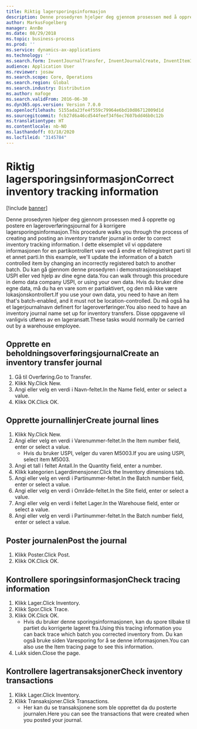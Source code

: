```yaml
---
title: Riktig lagersporingsinformasjon
description: Denne prosedyren hjelper deg gjennom prosessen med å opprette og postere en lageroverføringsjournal for å korrigere lagersporingsinformasjon.
author: MarkusFogelberg
manager: AnnBe
ms.date: 08/29/2018
ms.topic: business-process
ms.prod: ''
ms.service: dynamics-ax-applications
ms.technology: ''
ms.search.form: InventJournalTransfer, InventJournalCreate, InventItemIdLookupSimple, InventBatchIdLookup, InventLocationIdLookup, InventDimTracking, InventTrans
audience: Application User
ms.reviewer: josaw
ms.search.scope: Core, Operations
ms.search.region: Global
ms.search.industry: Distribution
ms.author: mafoge
ms.search.validFrom: 2016-06-30
ms.dyn365.ops.version: Version 7.0.0
ms.openlocfilehash: 5155ada23fe4f559c79964e6bd10d86712009d1d
ms.sourcegitcommit: fcb27d6a46cd544feef34f6ec7607bdd46b0c12b
ms.translationtype: HT
ms.contentlocale: nb-NO
ms.lasthandoff: 03/18/2020
ms.locfileid: "3145784"
---
```

# <a name="correct-inventory-tracking-information"></a><span data-ttu-id="23ae3-103">Riktig lagersporingsinformasjon</span><span class="sxs-lookup"><span data-stu-id="23ae3-103">Correct inventory tracking information</span></span>

[!include [banner](../../includes/banner.md)]

<span data-ttu-id="23ae3-104">Denne prosedyren hjelper deg gjennom prosessen med å opprette og postere en lageroverføringsjournal for å korrigere lagersporingsinformasjon.</span><span class="sxs-lookup"><span data-stu-id="23ae3-104">This procedure walks you through the process of creating and posting an inventory transfer journal in order to correct inventory tracking information.</span></span> <span data-ttu-id="23ae3-105">I dette eksemplet vil vi oppdatere informasjonen for en partikontrollert vare ved å endre et feilregistrert parti til et annet parti.</span><span class="sxs-lookup"><span data-stu-id="23ae3-105">In this example, we'll update the information of a batch controlled item by changing an incorrectly registered batch to another batch.</span></span> <span data-ttu-id="23ae3-106">Du kan gå gjennom denne prosedyren i demonstrasjonsselskapet USPI eller ved hjelp av dine egne data.</span><span class="sxs-lookup"><span data-stu-id="23ae3-106">You can walk through this procedure in demo data company USPI, or using your own data.</span></span> <span data-ttu-id="23ae3-107">Hvis du bruker dine egne data, må du ha en vare som er partiaktivert, og den må ikke være lokasjonskontrollert.</span><span class="sxs-lookup"><span data-stu-id="23ae3-107">If you use your own data, you need to have an item that's batch-enabled, and it must not be location-controlled.</span></span> <span data-ttu-id="23ae3-108">Du må også ha et lagerjournalnavn definert for lageroverføringer.</span><span class="sxs-lookup"><span data-stu-id="23ae3-108">You also need to have an inventory journal name set up for inventory transfers.</span></span> <span data-ttu-id="23ae3-109">Disse oppgavene vil vanligvis utføres av en lageransatt.</span><span class="sxs-lookup"><span data-stu-id="23ae3-109">These tasks would normally be carried out by a warehouse employee.</span></span>


## <a name="create-an-inventory-transfer-journal"></a><span data-ttu-id="23ae3-110">Opprette en beholdningsoverføringsjournal</span><span class="sxs-lookup"><span data-stu-id="23ae3-110">Create an inventory transfer journal</span></span>
1. <span data-ttu-id="23ae3-111">Gå til Overføring.</span><span class="sxs-lookup"><span data-stu-id="23ae3-111">Go to Transfer.</span></span>
2. <span data-ttu-id="23ae3-112">Klikk Ny.</span><span class="sxs-lookup"><span data-stu-id="23ae3-112">Click New.</span></span>
3. <span data-ttu-id="23ae3-113">Angi eller velg en verdi i Navn-feltet.</span><span class="sxs-lookup"><span data-stu-id="23ae3-113">In the Name field, enter or select a value.</span></span>
4. <span data-ttu-id="23ae3-114">Klikk OK.</span><span class="sxs-lookup"><span data-stu-id="23ae3-114">Click OK.</span></span>

## <a name="create-journal-lines"></a><span data-ttu-id="23ae3-115">Opprette journallinjer</span><span class="sxs-lookup"><span data-stu-id="23ae3-115">Create journal lines</span></span>
1. <span data-ttu-id="23ae3-116">Klikk Ny.</span><span class="sxs-lookup"><span data-stu-id="23ae3-116">Click New.</span></span>
2. <span data-ttu-id="23ae3-117">Angi eller velg en verdi i Varenummer-feltet.</span><span class="sxs-lookup"><span data-stu-id="23ae3-117">In the Item number field, enter or select a value.</span></span>
    * <span data-ttu-id="23ae3-118">Hvis du bruker USPI, velger du varen M5003.</span><span class="sxs-lookup"><span data-stu-id="23ae3-118">If you are using USPI, select item M5003.</span></span>  
3. <span data-ttu-id="23ae3-119">Angi et tall i feltet Antall.</span><span class="sxs-lookup"><span data-stu-id="23ae3-119">In the Quantity field, enter a number.</span></span>
4. <span data-ttu-id="23ae3-120">Klikk kategorien Lagerdimensjoner.</span><span class="sxs-lookup"><span data-stu-id="23ae3-120">Click the Inventory dimensions tab.</span></span>
5. <span data-ttu-id="23ae3-121">Angi eller velg en verdi i Partinummer-feltet.</span><span class="sxs-lookup"><span data-stu-id="23ae3-121">In the Batch number field, enter or select a value.</span></span>
6. <span data-ttu-id="23ae3-122">Angi eller velg en verdi i Område-feltet.</span><span class="sxs-lookup"><span data-stu-id="23ae3-122">In the Site field, enter or select a value.</span></span>
7. <span data-ttu-id="23ae3-123">Angi eller velg en verdi i feltet Lager.</span><span class="sxs-lookup"><span data-stu-id="23ae3-123">In the Warehouse field, enter or select a value.</span></span>
8. <span data-ttu-id="23ae3-124">Angi eller velg en verdi i Partinummer-feltet.</span><span class="sxs-lookup"><span data-stu-id="23ae3-124">In the Batch number field, enter or select a value.</span></span>

## <a name="post-the-journal"></a><span data-ttu-id="23ae3-125">Poster journalen</span><span class="sxs-lookup"><span data-stu-id="23ae3-125">Post the journal</span></span>
1. <span data-ttu-id="23ae3-126">Klikk Poster.</span><span class="sxs-lookup"><span data-stu-id="23ae3-126">Click Post.</span></span>
2. <span data-ttu-id="23ae3-127">Klikk OK.</span><span class="sxs-lookup"><span data-stu-id="23ae3-127">Click OK.</span></span>

## <a name="check-tracing-information"></a><span data-ttu-id="23ae3-128">Kontrollere sporingsinformasjon</span><span class="sxs-lookup"><span data-stu-id="23ae3-128">Check tracing information</span></span>
1. <span data-ttu-id="23ae3-129">Klikk Lager.</span><span class="sxs-lookup"><span data-stu-id="23ae3-129">Click Inventory.</span></span>
2. <span data-ttu-id="23ae3-130">Klikk Spor.</span><span class="sxs-lookup"><span data-stu-id="23ae3-130">Click Trace.</span></span>
3. <span data-ttu-id="23ae3-131">Klikk OK.</span><span class="sxs-lookup"><span data-stu-id="23ae3-131">Click OK.</span></span>
    * <span data-ttu-id="23ae3-132">Hvis du bruker denne sporingsinformasjonen, kan du spore tilbake til partiet du korrigerte lageret fra.</span><span class="sxs-lookup"><span data-stu-id="23ae3-132">Using this tracing information you can back trace which batch you corrected inventory from.</span></span>  <span data-ttu-id="23ae3-133">Du kan også bruke siden Varesporing for å se denne informasjonen.</span><span class="sxs-lookup"><span data-stu-id="23ae3-133">You can also use the Item tracing page to see this information.</span></span>  
4. <span data-ttu-id="23ae3-134">Lukk siden.</span><span class="sxs-lookup"><span data-stu-id="23ae3-134">Close the page.</span></span>

## <a name="check-inventory-transactions"></a><span data-ttu-id="23ae3-135">Kontrollere lagertransaksjoner</span><span class="sxs-lookup"><span data-stu-id="23ae3-135">Check inventory transactions</span></span>
1. <span data-ttu-id="23ae3-136">Klikk Lager.</span><span class="sxs-lookup"><span data-stu-id="23ae3-136">Click Inventory.</span></span>
2. <span data-ttu-id="23ae3-137">Klikk Transaksjoner.</span><span class="sxs-lookup"><span data-stu-id="23ae3-137">Click Transactions.</span></span>
    * <span data-ttu-id="23ae3-138">Her kan du se transaksjonene som ble opprettet da du posterte journalen.</span><span class="sxs-lookup"><span data-stu-id="23ae3-138">Here you can see the transactions that were created when you posted your journal.</span></span>   

